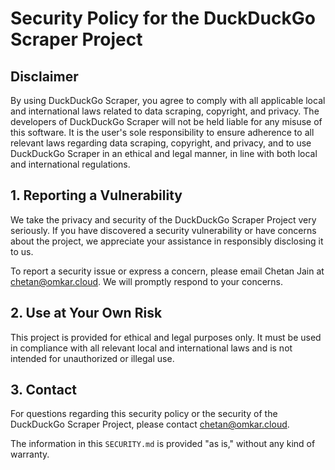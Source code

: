 
# Security Policy for the DuckDuckGo Scraper Project

## Disclaimer

By using DuckDuckGo Scraper, you agree to comply with all applicable local and international laws related to data scraping, copyright, and privacy. The developers of DuckDuckGo Scraper will not be held liable for any misuse of this software. It is the user's sole responsibility to ensure adherence to all relevant laws regarding data scraping, copyright, and privacy, and to use DuckDuckGo Scraper in an ethical and legal manner, in line with both local and international regulations.

## 1. Reporting a Vulnerability

We take the privacy and security of the DuckDuckGo Scraper Project very seriously. If you have discovered a security vulnerability or have concerns about the project, we appreciate your assistance in responsibly disclosing it to us.

To report a security issue or express a concern, please email Chetan Jain at [chetan@omkar.cloud](mailto:chetan@omkar.cloud). We will promptly respond to your concerns.

## 2. Use at Your Own Risk

This project is provided for ethical and legal purposes only. It must be used in compliance with all relevant local and international laws and is not intended for unauthorized or illegal use.

## 3. Contact

For questions regarding this security policy or the security of the DuckDuckGo Scraper Project, please contact [chetan@omkar.cloud](mailto:chetan@omkar.cloud).

The information in this `SECURITY.md` is provided "as is," without any kind of warranty.